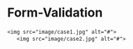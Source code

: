 # Form-Validation
    <img src="image/case1.jpg" alt="#">
       <img src="image/case2.jpg" alt="#">

